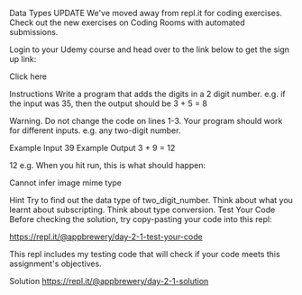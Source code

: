 Data Types
UPDATE
We've moved away from repl.it for coding exercises. Check out the new exercises on Coding Rooms with automated submissions.

Login to your Udemy course and head over to the link below to get the sign up link:

Click here

Instructions
Write a program that adds the digits in a 2 digit number. e.g. if the input was 35, then the output should be 3 + 5 = 8

Warning. Do not change the code on lines 1-3. Your program should work for different inputs. e.g. any two-digit number.

Example Input
39
Example Output
3 + 9 = 12

12
e.g. When you hit run, this is what should happen:

Cannot infer image mime type

Hint
Try to find out the data type of two_digit_number.
Think about what you learnt about subscripting.
Think about type conversion.
Test Your Code
Before checking the solution, try copy-pasting your code into this repl:

https://repl.it/@appbrewery/day-2-1-test-your-code

This repl includes my testing code that will check if your code meets this assignment's objectives.

Solution
https://repl.it/@appbrewery/day-2-1-solution